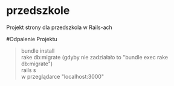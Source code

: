 przedszkole
===========

Projekt strony dla przedszkola w Rails-ach

#Odpalenie Projektu
>bundle install<br>
>rake db:migrate (gdyby nie zadziałało to "bundle exec rake db:migrate")<br>
>rails s<br>
>w przeglądarce "localhost:3000"
